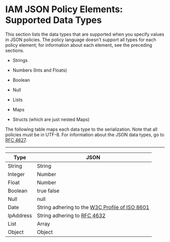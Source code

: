 # IAM JSON Policy Elements: Supported Data Types<a name="reference_policies_elements_datatypes"></a>

This section lists the data types that are supported when you specify values in JSON policies\. The policy language doesn't support all types for each policy element; for information about each element, see the preceding sections\.

+ Strings

+ Numbers \(Ints and Floats\)

+ Boolean

+ Null

+ Lists

+ Maps

+ Structs \(which are just nested Maps\)

The following table maps each data type to the serialization\. Note that all policies must be in UTF\-8\. For information about the JSON data types, go to [RFC 4627](http://tools.ietf.org/html/rfc4627)\. 


****  

| Type | JSON | 
| --- | --- | 
|  String  |  String  | 
|  Integer  |  Number  | 
|  Float  |  Number  | 
|  Boolean  |  true false  | 
|  Null  |  null  | 
|  Date  |  String adhering to the [W3C Profile of ISO 8601](http://www.w3.org/TR/NOTE-datetime)  | 
|  IpAddress  |  String adhering to [RFC 4632](http://tools.ietf.org/html/rfc4632)  | 
|  List  |  Array  | 
|  Object  |  Object  | 